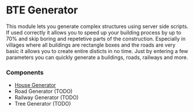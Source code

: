 # BTE Generator

This module lets you generate complex structures using server side scripts.
If used correctly it allows you to speed up your building process by up to 70% and skip boring and repetetive parts of the construction.
Especially in villages where all buildings are rectangle boxes and the roads are very basic it allows you to create entire disticts in no time.
Just by entering a few parameters you can quickly generate a buildings, roads, railways and more.

### Components
- [House Generator](/houses/house.md)
- Road Generator (TODO)
- Railway Generator (TODO)
- Tree Generator (TODO)

